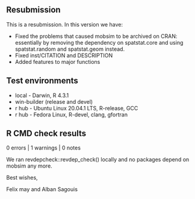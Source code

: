 ## Resubmission

This is a resubmission. In this version we have:

* Fixed the problems that caused mobsim to be archived on CRAN: essentially by
removing the dependency on spatstat.core and using spatstat.random and 
spatstat.geom instead.
* Fixed inst/CITATION and DESCRIPTION
* Added features to major functions

## Test environments
* local - Darwin, R 4.3.1
* win-builder (release and devel)
* r hub - Ubuntu Linux 20.04.1 LTS, R-release, GCC
* r hub - Fedora Linux, R-devel, clang, gfortran

## R CMD check results
0 errors | 1 warnings | 0 notes

We ran revdepcheck::revdep_check() locally and no packages depend on mobsim
any more.

Best wishes,

Felix may and Alban Sagouis
